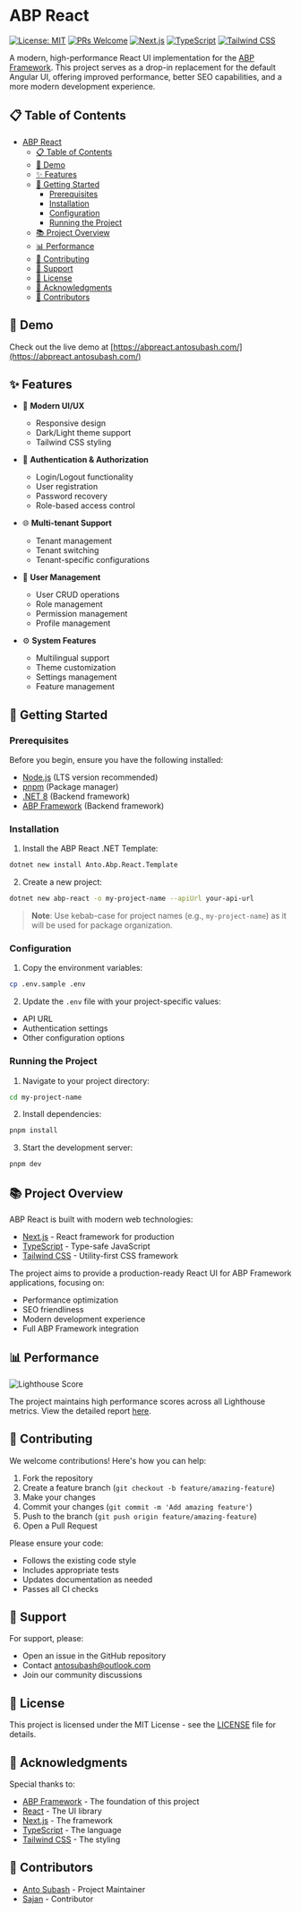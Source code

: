 # ABP React

[![License: MIT](https://img.shields.io/badge/License-MIT-yellow.svg)](https://opensource.org/licenses/MIT)
[![PRs Welcome](https://img.shields.io/badge/PRs-welcome-brightgreen.svg)](http://makeapullrequest.com)
[![Next.js](https://img.shields.io/badge/Next.js-black?style=flat&logo=next.js&logoColor=white)](https://nextjs.org/)
[![TypeScript](https://img.shields.io/badge/TypeScript-007ACC?style=flat&logo=typescript&logoColor=white)](https://www.typescriptlang.org/)
[![Tailwind CSS](https://img.shields.io/badge/Tailwind_CSS-38B2AC?style=flat&logo=tailwind-css&logoColor=white)](https://tailwindcss.com/)

A modern, high-performance React UI implementation for the [ABP Framework](https://abp.io/). This project serves as a drop-in replacement for the default Angular UI, offering improved performance, better SEO capabilities, and a more modern development experience.

## 📋 Table of Contents

- [ABP React](#abp-react)
  - [📋 Table of Contents](#-table-of-contents)
  - [🚀 Demo](#-demo)
  - [✨ Features](#-features)
  - [🚀 Getting Started](#-getting-started)
    - [Prerequisites](#prerequisites)
    - [Installation](#installation)
    - [Configuration](#configuration)
    - [Running the Project](#running-the-project)
  - [📚 Project Overview](#-project-overview)
  - [📊 Performance](#-performance)
  - [🤝 Contributing](#-contributing)
  - [💬 Support](#-support)
  - [📄 License](#-license)
  - [🙏 Acknowledgments](#-acknowledgments)
  - [👥 Contributors](#-contributors)

## 🚀 Demo

Check out the live demo at [https://abpreact.antosubash.com/](https://abpreact.antosubash.com/)

## ✨ Features

- 🎨 **Modern UI/UX**
  - Responsive design
  - Dark/Light theme support
  - Tailwind CSS styling

- 🔐 **Authentication & Authorization**
  - Login/Logout functionality
  - User registration
  - Password recovery
  - Role-based access control

- 🌐 **Multi-tenant Support**
  - Tenant management
  - Tenant switching
  - Tenant-specific configurations

- 👥 **User Management**
  - User CRUD operations
  - Role management
  - Permission management
  - Profile management

- ⚙️ **System Features**
  - Multilingual support
  - Theme customization
  - Settings management
  - Feature management

## 🚀 Getting Started

### Prerequisites

Before you begin, ensure you have the following installed:

- [Node.js](https://nodejs.org/en/) (LTS version recommended)
- [pnpm](https://pnpm.js.org/en/installation) (Package manager)
- [.NET 8](https://dotnet.microsoft.com/download/dotnet/8.0) (Backend framework)
- [ABP Framework](https://abp.io/) (Backend framework)

### Installation

1. Install the ABP React .NET Template:

```bash
dotnet new install Anto.Abp.React.Template
```

2. Create a new project:

```bash
dotnet new abp-react -o my-project-name --apiUrl your-api-url
```

> **Note**: Use kebab-case for project names (e.g., `my-project-name`) as it will be used for package organization.

### Configuration

1. Copy the environment variables:

```bash
cp .env.sample .env
```

2. Update the `.env` file with your project-specific values:

- API URL
- Authentication settings
- Other configuration options

### Running the Project

1. Navigate to your project directory:

```bash
cd my-project-name
```

2. Install dependencies:

```bash
pnpm install
```

3. Start the development server:

```bash
pnpm dev
```

## 📚 Project Overview

ABP React is built with modern web technologies:

- [Next.js](https://nextjs.org/) - React framework for production
- [TypeScript](https://www.typescriptlang.org/) - Type-safe JavaScript
- [Tailwind CSS](https://tailwindcss.com/) - Utility-first CSS framework

The project aims to provide a production-ready React UI for ABP Framework applications, focusing on:

- Performance optimization
- SEO friendliness
- Modern development experience
- Full ABP Framework integration

## 📊 Performance

![Lighthouse Score](/images/lighthosescore.png)

The project maintains high performance scores across all Lighthouse metrics. View the detailed report [here](https://pagespeed.web.dev/report?url=https%3A%2F%2Fabpreact.antosubash.com%2F&form_factor=desktop).

## 🤝 Contributing

We welcome contributions! Here's how you can help:

1. Fork the repository
2. Create a feature branch (`git checkout -b feature/amazing-feature`)
3. Make your changes
4. Commit your changes (`git commit -m 'Add amazing feature'`)
5. Push to the branch (`git push origin feature/amazing-feature`)
6. Open a Pull Request

Please ensure your code:

- Follows the existing code style
- Includes appropriate tests
- Updates documentation as needed
- Passes all CI checks

## 💬 Support

For support, please:

- Open an issue in the GitHub repository
- Contact [antosubash@outlook.com](mailto:antosubash@outlook.com)
- Join our community discussions

## 📄 License

This project is licensed under the MIT License - see the [LICENSE](LICENSE) file for details.

## 🙏 Acknowledgments

Special thanks to:

- [ABP Framework](https://abp.io/) - The foundation of this project
- [React](https://reactjs.org/) - The UI library
- [Next.js](https://nextjs.org/) - The framework
- [TypeScript](https://www.typescriptlang.org/) - The language
- [Tailwind CSS](https://tailwindcss.com/) - The styling

## 👥 Contributors

- [Anto Subash](https://github.com/antosubash) - Project Maintainer
- [Sajan](https://github.com/sajanv88) - Contributor
